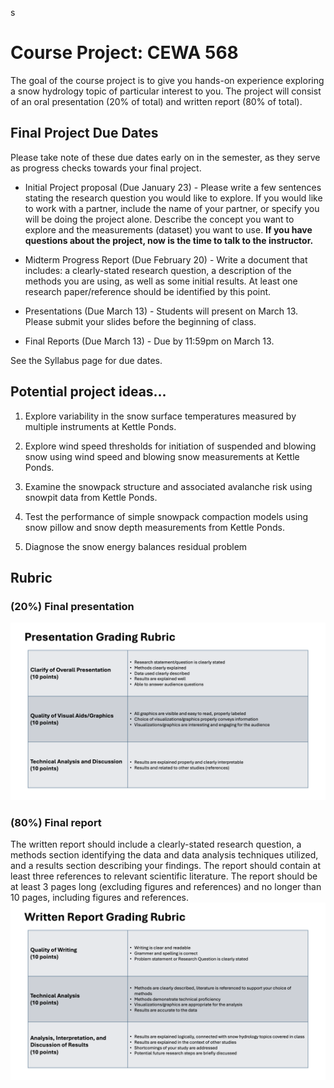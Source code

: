 s
# Course Project: CEWA 568

The goal of the course project is to give you hands-on experience exploring a snow hydrology topic of particular interest to you. 
The project will consist of an oral presentation (20% of total) and written report (80% of total).

## Final Project Due Dates
Please take note of these due dates early on in the semester, as they serve as progress checks towards your final project.
* Initial Project proposal (Due January 23) - Please write a few sentences stating the research question you would like to explore. If you would like to work with a partner, include the name of your partner, or specify you will be doing the project alone.  Describe the concept you want to explore and the measurements (dataset) you want to use. **If you have questions about the project, now is the time to talk to the instructor.**

* Midterm Progress Report (Due February 20) - Write a document that includes: a clearly-stated research question, a description of the methods you are using, as well as some initial results. At least one research paper/reference should be identified by this point.

* Presentations (Due March 13) - Students will present on March 13. Please submit your slides before the beginning of class.

* Final Reports (Due March 13) - Due by 11:59pm on March 13.

See the Syllabus page for due dates.

## Potential project ideas...

1) Explore variability in the snow surface temperatures measured by multiple instruments at Kettle Ponds.

2) Explore wind speed thresholds for initiation of suspended and blowing snow using wind speed and blowing snow measurements at Kettle Ponds.

3) Examine the snowpack structure and associated avalanche risk using snowpit data from Kettle Ponds.

4) Test the performance of simple snowpack compaction models using snow pillow and snow depth measurements from Kettle Ponds.

5) Diagnose the snow energy balances residual problem

## Rubric

### (20%) Final presentation
![image](../images/rubric_presentation.png)

### (80%) Final report
The written report should include a clearly-stated research question, a methods section identifying the data and data analysis techniques utilized, and a results section describing your findings.
The report should contain at least three references to relevant scientific literature.
The report should be at least 3 pages long (excluding figures and references) and no longer than 10 pages, including figures and references.
![image](../images/rubric_report.png)